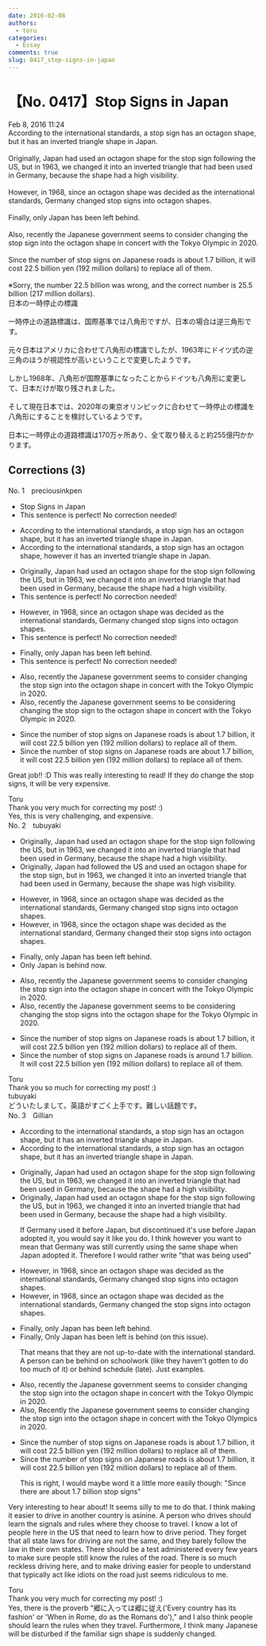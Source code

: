 ```yaml
---
date: 2016-02-08
authors:
  - toru
categories:
  - Essay
comments: true
slug: 0417_stop-signs-in-japan
---
```


# 【No. 0417】Stop Signs in Japan
<div class="date">Feb 8, 2016 11:24</div>
<div id="post"><div id="body_show_ori">
According to the international standards, a stop sign has an octagon shape, but it has an inverted triangle shape in Japan.<br/><br/>Originally, Japan had used an octagon shape for the stop sign following the US, but in 1963, we changed it into an inverted triangle that had been used in Germany, because the shape had a high visibility.<br/><br/>However, in 1968, since an octagon shape was decided as the international standards, Germany changed stop signs into octagon shapes.<br/><br/>Finally, only Japan has been left behind.<br/><br/>Also, recently the Japanese government seems to consider changing the stop sign into the octagon shape in concert with the Tokyo Olympic in 2020.<br/><br/>Since the number of stop signs on Japanese roads is about 1.7 billion, it will cost 22.5 billion yen (192 million dollars) to replace all of them.<br/><br/>※Sorry, the number 22.5 billion was wrong, and the correct number is 25.5 billion (217 million dollars).
</div></div>

<!-- more -->

<div id="post_ja"><div id="body_show_mo">
日本の一時停止の標識<br/><br/>一時停止の道路標識は、国際基準では八角形ですが、日本の場合は逆三角形です。<br/><br/>元々日本はアメリカに合わせて八角形の標識でしたが、1963年にドイツ式の逆三角のほうが視認性が高いということで変更したようです。<br/><br/>しかし1968年、八角形が国際基準になったことからドイツも八角形に変更して、日本だけが取り残されました。<br/><br/>そして現在日本では、2020年の東京オリンピックに合わせて一時停止の標識を八角形にすることを検討しているようです。<br/><br/>日本に一時停止の道路標識は170万ヶ所あり、全て取り替えると約255億円かかります。
</div></div>

## Corrections (3)
<div id="block"><div class="first_name"> No. 1　<span class="just_name">preciousinkpen</span></div><div id="block2">
<ul class="correction_field">
<li class="incorrect">Stop Signs in Japan</li>
<li class="corrected perfect">This sentence is perfect! No correction needed!</li>
</ul>
<ul class="correction_field">
<li class="incorrect">According to the international standards, a stop sign has an octagon shape, but it has an inverted triangle shape in Japan.</li>
<li class="corrected correct">
According to the international standards, a stop sign has an octagon shape, <span class="f_blue">however</span> it has an inverted triangle shape in Japan.
</li>
</ul>
<ul class="correction_field">
<li class="incorrect">Originally, Japan had used an octagon shape for the stop sign following the US, but in 1963, we changed it into an inverted triangle that had been used in Germany, because the shape had a high visibility.</li>
<li class="corrected perfect">This sentence is perfect! No correction needed!</li>
</ul>
<ul class="correction_field">
<li class="incorrect">However, in 1968, since an octagon shape was decided as the international standards, Germany changed stop signs into octagon shapes.</li>
<li class="corrected perfect">This sentence is perfect! No correction needed!</li>
</ul>
<ul class="correction_field">
<li class="incorrect">Finally, only Japan has been left behind.</li>
<li class="corrected perfect">This sentence is perfect! No correction needed!</li>
</ul>
<ul class="correction_field">
<li class="incorrect">Also, recently the Japanese government seems to consider changing the stop sign into the octagon shape in concert with the Tokyo Olympic in 2020.</li>
<li class="corrected correct">
Also, recently the Japanese government seems to <span class="f_blue">be </span>consider<span class="f_blue">ing</span> changing the stop sign to the octagon shape in concert with the Tokyo Olympic in 2020.
</li>
</ul>
<ul class="correction_field">
<li class="incorrect">Since the number of stop signs on Japanese roads is about 1.7 billion, it will cost 22.5 billion yen (192 million dollars) to replace all of them.</li>
<li class="corrected correct">
Since the number of stop signs on Japanese roads <span class="f_blue">are</span> about 1.7 billion, it will cost 22.5 billion yen (192 million dollars) to replace all of them.
</li>
</ul>
<p class="comment_small">
 Great job!! :D This was really interesting to read! If they do change the stop signs, it will be very expensive.
</p>

</div><div class="name"><span class="just_name">Toru</span><br>
Thank you very much for correcting my post! :)<br/>Yes, this is very challenging, and expensive.
</div>
</div>
<div id="block"><div class="first_name"> No. 2　<span class="just_name">tubuyaki</span></div><div id="block2">
<ul class="correction_field">
<li class="incorrect">Originally, Japan had used an octagon shape for the stop sign following the US, but in 1963, we changed it into an inverted triangle that had been used in Germany, because the shape had a high visibility.</li>
<li class="corrected correct">
Originally, Japan <span class="f_blue">had followed the US </span>and used an octagon shape for the stop sign, but in 1963, we changed it into an inverted triangle that had been used in Germany, because the shape <span class="f_blue">was</span> high visibility.
</li>
</ul>
<ul class="correction_field">
<li class="incorrect">However, in 1968, since an octagon shape was decided as the international standards, Germany changed stop signs into octagon shapes.</li>
<li class="corrected correct">
However, in 1968, since <span class="f_blue">the</span> octagon shape was decided as the international <span class="f_blue">standard</span>, Germany changed <span class="f_blue">their</span> stop signs into octagon shapes.
</li>
</ul>
<ul class="correction_field">
<li class="incorrect">Finally, only Japan has been left behind.</li>
<li class="corrected correct">
Only Japan is behind now.
</li>
</ul>
<ul class="correction_field">
<li class="incorrect">Also, recently the Japanese government seems to consider changing the stop sign into the octagon shape in concert with the Tokyo Olympic in 2020.</li>
<li class="corrected correct">
Also, recently the Japanese government seems to <span class="f_blue">be considering</span><span class="f_blue"> changing</span> the stop signs into the octagon shape <span class="f_blue">for</span> the Tokyo Olympic in 2020.
</li>
</ul>
<ul class="correction_field">
<li class="incorrect">Since the number of stop signs on Japanese roads is about 1.7 billion, it will cost 22.5 billion yen (192 million dollars) to replace all of them.</li>
<li class="corrected correct">
Since the number of stop signs on Japanese roads is <span class="f_blue">around </span>1.7 billion<span class="f_blue">.</span> <span class="f_blue">It</span> will cost 22.5 billion yen (192 million dollars) to replace all of them.
</li>
</ul>
</div><div class="name"><span class="just_name">Toru</span><br>
Thank you so much for correcting my post! :)
</div>
<div class="name"><span class="just_name">tubuyaki</span><br>
どういたしまして。英語がすごく上手です。難しい話題です。
</div>
</div>
<div id="block"><div class="first_name"> No. 3　<span class="just_name">Gillian</span></div><div id="block2">
<ul class="correction_field">
<li class="incorrect">According to the international standards, a stop sign has an octagon shape, but it has an inverted triangle shape in Japan.</li>
<li class="corrected correct">
According to <span class="sline">the</span> international standards, a stop sign has an octagon shape, but it has an inverted triangle shape in Japan.
</li>
</ul>
<ul class="correction_field">
<li class="incorrect">Originally, Japan had used an octagon shape for the stop sign following the US, but in 1963, we changed it into an inverted triangle that had been used in Germany, because the shape had a high visibility.</li>
<li class="corrected correct">
Originally, Japan had used an octagon shape for the stop sign following the US, but in 1963, we changed it into an inverted triangle that <span class="f_red">had been used</span> in Germany, because the shape had <span class="sline">a</span> high visibility.
<p class="correction_comment">If Germany used it before Japan, but discontinued it's use before Japan adopted it, you would say it like you do. I think however you want to mean that Germany was still currently using the same shape when Japan adopted it. Therefore I would rather write "that was being used"</p>
</li>
</ul>
<ul class="correction_field">
<li class="incorrect">However, in 1968, since an octagon shape was decided as the international standards, Germany changed stop signs into octagon shapes.</li>
<li class="corrected correct">
However, in 1968, since an octagon shape was decided as the international standard<span class="sline">s</span>, Germany changed <span class="f_blue">the</span> stop signs into octagon shapes.
</li>
</ul>
<ul class="correction_field">
<li class="incorrect">Finally, only Japan has been left behind.</li>
<li class="corrected correct">
<span class="sline">Finally, </span><span class="f_blue">O</span>nly Japan <span class="sline">has been left</span> <span class="f_blue">is</span> behind<span class="f_blue"> (on this issue)</span>.
<p class="correction_comment">That means that they are not up-to-date with the international standard. A person can be behind on schoolwork (like they haven't gotten to do too much of it) or behind schedule (late). Just examples.</p>
</li>
</ul>
<ul class="correction_field">
<li class="incorrect">Also, recently the Japanese government seems to consider changing the stop sign into the octagon shape in concert with the Tokyo Olympic in 2020.</li>
<li class="corrected correct">
<span class="sline">Also,</span> <span class="f_blue">R</span>ecently the Japanese government seems to consider changing the stop sign into the octagon shape in concert with the Tokyo Olympic<span class="f_blue">s</span> in 2020.
</li>
</ul>
<ul class="correction_field">
<li class="incorrect">Since the number of stop signs on Japanese roads is about 1.7 billion, it will cost 22.5 billion yen (192 million dollars) to replace all of them.</li>
<li class="corrected correct">
<span class="f_red">Since the number of stop signs on Japanese roads is about 1.7 billion</span>, it will cost 22.5 billion yen (192 million dollars) to replace all of them.
<p class="correction_comment">This is right, I would maybe word it a little more easily though: "Since there are about 1.7 billion stop signs"</p>
</li>
</ul>
<p class="comment_small">
 Very interesting to hear about! It seems silly to me to do that. I think making it easier to drive in another country is asinine. A person who drives should learn the signals and rules where they choose to travel. I know a lot of people here in the US that need to learn how to drive period. They forget that all state laws for driving are not the same, and they barely follow the law in their own states. There should be a test administered every few years to make sure people still know the rules of the road. There is so much reckless driving here, and to make driving easier for people to understand that typically act like idiots on the road just seems ridiculous to me.
</p>

</div><div class="name"><span class="just_name">Toru</span><br>
Thank you very much for correcting my post! :)<br/>Yes, there is the proverb "郷に入っては郷に従え('Every country has its fashion' or 'When in Rome, do as the Romans do')," and I also think people should learn the rules when they travel. Furthermore, I think many Japanese will be disturbed if the familiar sign shape is suddenly changed.
</div>
</div>
